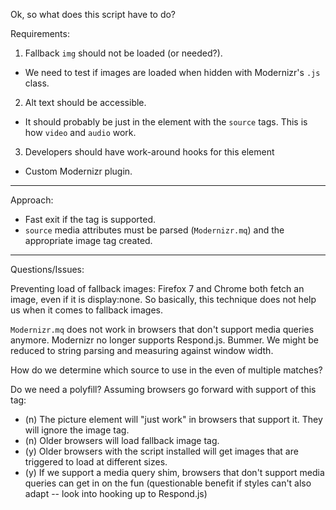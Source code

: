Ok, so what does this script have to do?

Requirements:

1. Fallback `img` should not be loaded (or needed?).
  * We need to test if images are loaded when hidden with Modernizr's `.js` class.
2. Alt text should be accessible.
  * It should probably be just in the element with the `source` tags. This is how `video` and `audio` work.
3. Developers should have work-around hooks for this element
  * Custom Modernizr plugin.

---

Approach:

* Fast exit if the tag is supported.
* `source` media attributes must be parsed (`Modernizr.mq`) and the appropriate image tag created.

---

Questions/Issues:

Preventing load of fallback images: Firefox 7 and Chrome both fetch an image, even if it is display:none. So basically, this technique does not help us when it comes to fallback images.

`Modernizr.mq` does not work in browsers that don't support media queries anymore. Modernizr no longer supports Respond.js. Bummer. We might be reduced to string parsing and measuring against window width.

How do we determine which source to use in the even of multiple matches?

Do we need a polyfill? Assuming browsers go forward with support of this tag:

* (n) The picture element will "just work" in browsers that support it. They will ignore the image tag.
* (n) Older browsers will load fallback image tag.
* (y) Older browsers with the script installed will get images that are triggered to load at different sizes.
* (y) If we support a media query shim, browsers that don't support media queries can get in on the fun (questionable benefit if styles can't also adapt -- look into hooking up to Respond.js)